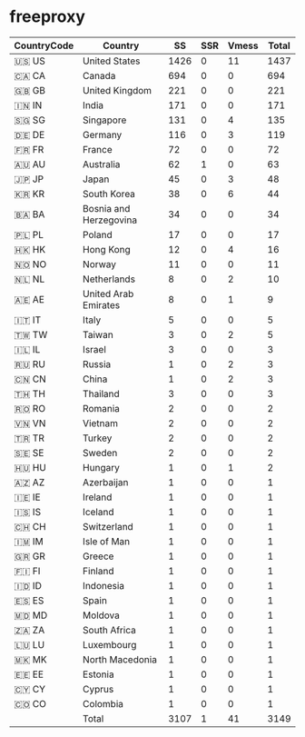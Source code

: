 # freeproxy

|CountryCode|Country|SS|SSR|Vmess|Total|
|  ----  | ----  |  ----  | ----  |  ----  | ----  |
|🇺🇸 US|United States|1426|0|11|1437|
|🇨🇦 CA|Canada|694|0|0|694|
|🇬🇧 GB|United Kingdom|221|0|0|221|
|🇮🇳 IN|India|171|0|0|171|
|🇸🇬 SG|Singapore|131|0|4|135|
|🇩🇪 DE|Germany|116|0|3|119|
|🇫🇷 FR|France|72|0|0|72|
|🇦🇺 AU|Australia|62|1|0|63|
|🇯🇵 JP|Japan|45|0|3|48|
|🇰🇷 KR|South Korea|38|0|6|44|
|🇧🇦 BA|Bosnia and Herzegovina|34|0|0|34|
|🇵🇱 PL|Poland|17|0|0|17|
|🇭🇰 HK|Hong Kong|12|0|4|16|
|🇳🇴 NO|Norway|11|0|0|11|
|🇳🇱 NL|Netherlands|8|0|2|10|
|🇦🇪 AE|United Arab Emirates|8|0|1|9|
|🇮🇹 IT|Italy|5|0|0|5|
|🇹🇼 TW|Taiwan|3|0|2|5|
|🇮🇱 IL|Israel|3|0|0|3|
|🇷🇺 RU|Russia|1|0|2|3|
|🇨🇳 CN|China|1|0|2|3|
|🇹🇭 TH|Thailand|3|0|0|3|
|🇷🇴 RO|Romania|2|0|0|2|
|🇻🇳 VN|Vietnam|2|0|0|2|
|🇹🇷 TR|Turkey|2|0|0|2|
|🇸🇪 SE|Sweden|2|0|0|2|
|🇭🇺 HU|Hungary|1|0|1|2|
|🇦🇿 AZ|Azerbaijan|1|0|0|1|
|🇮🇪 IE|Ireland|1|0|0|1|
|🇮🇸 IS|Iceland|1|0|0|1|
|🇨🇭 CH|Switzerland|1|0|0|1|
|🇮🇲 IM|Isle of Man|1|0|0|1|
|🇬🇷 GR|Greece|1|0|0|1|
|🇫🇮 FI|Finland|1|0|0|1|
|🇮🇩 ID|Indonesia|1|0|0|1|
|🇪🇸 ES|Spain|1|0|0|1|
|🇲🇩 MD|Moldova|1|0|0|1|
|🇿🇦 ZA|South Africa|1|0|0|1|
|🇱🇺 LU|Luxembourg|1|0|0|1|
|🇲🇰 MK|North Macedonia|1|0|0|1|
|🇪🇪 EE|Estonia|1|0|0|1|
|🇨🇾 CY|Cyprus|1|0|0|1|
|🇨🇴 CO|Colombia|1|0|0|1|
||Total|3107|1|41|3149|
